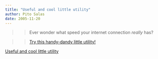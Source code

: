 ```yaml
---
title: "Useful and cool little utility"
author: Pito Salas
date: 2005-11-20
---
```



>>

>> Ever wonder what speed your internet connection _really_ has?

>>

>> [Try this handy-dandy little
utility!](<http://www.internetfrog.com/mypc/speedtest/>)


[Useful and cool little utility](None)
